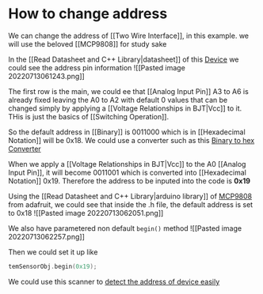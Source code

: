 # How to change address
We can change the address of [[Two Wire Interface]], in this example. we will use the beloved [[MCP9808]] for study sake

In the [[Read Datasheet and C++ Library|datasheet]] of this [Device](https://ww1.microchip.com/downloads/en/DeviceDoc/25095A.pdf) we could see the address pin information
![[Pasted image 20220713061243.png]]

The first row is the main, we could ee that [[Analog Input Pin]] A3 to A6 is already fixed leaving the A0 to A2 with default 0 values that can be changed simply by applying a [[Voltage Relationships in BJT|Vcc]] to it. THis is just the basics of [[Switching Operation]]. 

So the default address in [[Binary]] is 0011000 which is in [[Hexadecimal Notation]] will be 0x18. We could use a converter such as this [Binary to hex Converter](https://www.rapidtables.com/convert/number/binary-to-hex.html) 

When we apply a [[Voltage Relationships in BJT|Vcc]] to the A0 [[Analog Input Pin]], it will become 0011001 which is converted into [[Hexadecimal Notation]] 0x19. Therefore the address to be inputed into the code is **0x19**

Using the [[Read Datasheet and C++ Library|arduino library]] of [MCP9808](https://github.com/adafruit/Adafruit_MCP9808_Library) from adafruit, we could see that inside the .h file, the default address is set to 0x18
![[Pasted image 20220713062051.png]]

We also have parametered non default `begin()` method
![[Pasted image 20220713062257.png]]


Then we could set it up like
```cpp
temSensorObj.begin(0x19);
```

We could use this scanner to [detect the address of device easily](https://github.com/futureshocked/ArduinoSbS2017/blob/master/i2c_scanner/i2c_scanner.ino)
